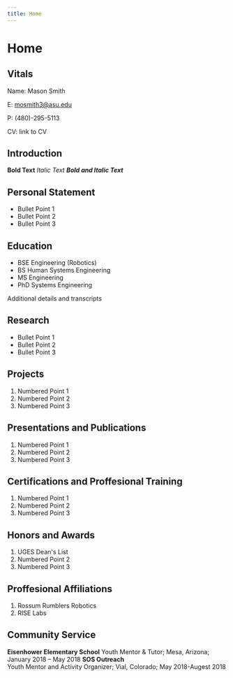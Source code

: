 ```yaml
---
title: Home
---
```


# Home

## Vitals

Name: Mason Smith

E: mosmith3@asu.edu

P: (480)-295-5113

CV: link to CV


## Introduction

**Bold Text**
_Italic Text_
**_Bold and Italic Text_**

## Personal Statement

* Bullet Point 1
* Bullet Point 2
* Bullet Point 3

## Education

* BSE Engineering (Robotics)  
* BS Human Systems Engineering 
* MS Engineering 
* PhD Systems Engineering 

Additional details and transcripts

## Research

* Bullet Point 1
* Bullet Point 2
* Bullet Point 3

## Projects

1. Numbered Point 1
1. Numbered Point 2
1. Numbered Point 3

## Presentations and Publications

1. Numbered Point 1
1. Numbered Point 2
1. Numbered Point 3


## Certifications and Proffesional Training

1. Numbered Point 1
1. Numbered Point 2
1. Numbered Point 3

## Honors and Awards

1. UGES Dean's List
1. Numbered Point 2
1. Numbered Point 3

## Proffesional Affiliations

1. Rossum Rumblers Robotics
1. RISE Labs

## Community Service

**Eisenhower Elementary School**
Youth Mentor & Tutor; Mesa, Arizona; January 2018 – May 2018 
**SOS Outreach**  
Youth Mentor and Activity Organizer; Vial, Colorado; May 2018-Augest 2018 
